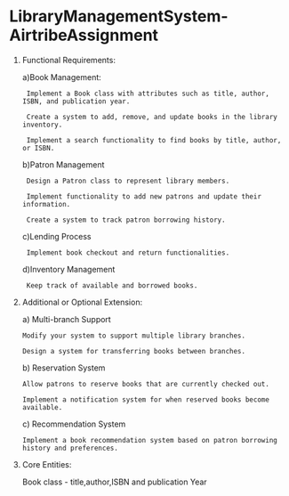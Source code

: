 # LibraryManagementSystem-AirtribeAssignment

1. Functional Requirements:

    a)Book Management:
    
        Implement a Book class with attributes such as title, author, ISBN, and publication year.

        Create a system to add, remove, and update books in the library inventory.

        Implement a search functionality to find books by title, author, or ISBN.

    b)Patron Management

        Design a Patron class to represent library members.

        Implement functionality to add new patrons and update their information.

        Create a system to track patron borrowing history.

    c)Lending Process

        Implement book checkout and return functionalities.

    d)Inventory Management

        Keep track of available and borrowed books.


2) Additional or Optional Extension:

   a) Multi-branch Support

       Modify your system to support multiple library branches.

       Design a system for transferring books between branches.

   b) Reservation System

       Allow patrons to reserve books that are currently checked out.

       Implement a notification system for when reserved books become available.

   c) Recommendation System

       Implement a book recommendation system based on patron borrowing history and preferences.


3) Core Entities:

     Book class - title,author,ISBN and publication Year




  
